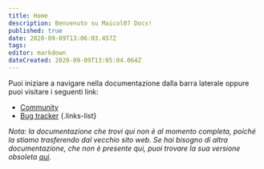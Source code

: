 ```yaml
---
title: Home
description: Benvenuto su Maicol07 Docs!
published: true
date: 2020-09-09T13:06:03.457Z
tags: 
editor: markdown
dateCreated: 2020-09-09T13:05:04.064Z
---
```


Puoi iniziare a navigare nella documentazione dalla barra laterale oppure puoi visitare i seguenti link:

- [Community](https://community.maicol07.it)
- [Bug tracker](https://bugs.maicol07.it)
{.links-list}

*Nota: la documentazione che trovi qui non è al momento completa, poiché la stiamo trasferendo dal vecchio sito web. Se hai bisogno di altra documentazione, che non è presente qui, puoi trovare la sua versione obsoleta [qui](https://maicol07-docs.maicol07.now.sh).*